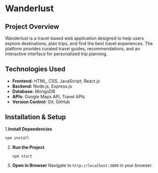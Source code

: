 # Wanderlust
## Project Overview
Wanderlust is a travel-based web application designed to help users explore destinations, plan trips, and find the best travel experiences. The platform provides curated travel guides, recommendations, and an interactive interface for personalized trip planning.
## Technologies Used
- **Frontend:** HTML, CSS, JavaScript, React.js
- **Backend:** Node.js, Express.js
- **Database:** MongoDB
- **APIs:** Google Maps API, Travel APIs
- **Version Control:** Git, GitHub

## Installation & Setup
 1.**Install Dependencies**
   ```bash
   npm install
   ```
2. **Run the Project**
   ```bash
   npm start
   ```
3. **Open in Browser**
   Navigate to `http://localhost:3000` in your browser.
